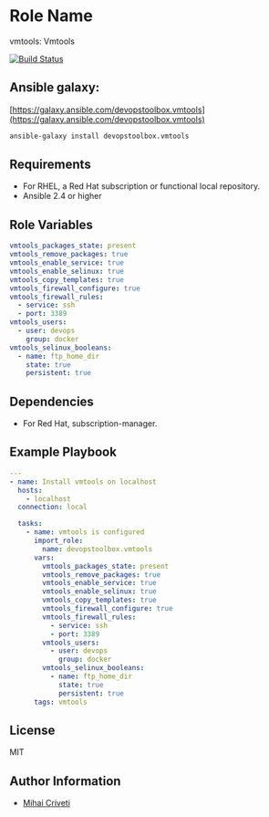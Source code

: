 Role Name
=========

vmtools: Vmtools

[![Build Status](https://travis-ci.org/cmihai-ansible/vmtools.svg?branch=master)](https://travis-ci.org/cmihai-ansible/vmtools)

Ansible galaxy:
---------------

[https://galaxy.ansible.com/devopstoolbox.vmtools](https://galaxy.ansible.com/devopstoolbox.vmtools)

```bash
ansible-galaxy install devopstoolbox.vmtools
```

Requirements
------------

- For RHEL, a Red Hat subscription or functional local repository.
- Ansible 2.4 or higher

Role Variables
--------------

```yaml
vmtools_packages_state: present
vmtools_remove_packages: true
vmtools_enable_service: true
vmtools_enable_selinux: true
vmtools_copy_templates: true
vmtools_firewall_configure: true
vmtools_firewall_rules:
  - service: ssh
  - port: 3389
vmtools_users:
  - user: devops
    group: docker
vmtools_selinux_booleans:
  - name: ftp_home_dir
    state: true
    persistent: true
```

Dependencies
------------

- For Red Hat, subscription-manager.

Example Playbook
----------------

```yaml
---
- name: Install vmtools on localhost
  hosts:
    - localhost
  connection: local

  tasks:
    - name: vmtools is configured
      import_role:
        name: devopstoolbox.vmtools
      vars:
        vmtools_packages_state: present
        vmtools_remove_packages: true
        vmtools_enable_service: true
        vmtools_enable_selinux: true
        vmtools_copy_templates: true
        vmtools_firewall_configure: true
        vmtools_firewall_rules:
          - service: ssh
          - port: 3389
        vmtools_users:
          - user: devops
            group: docker
        vmtools_selinux_booleans:
          - name: ftp_home_dir
            state: true
            persistent: true
      tags: vmtools
```

License
-------

MIT

Author Information
------------------

- [Mihai Criveti](https://www.linkedin.com/in/crivetimihai)
